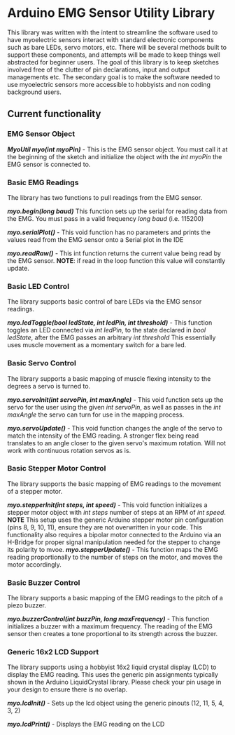 # Arduino EMG Sensor Utility Library

This library was written with the intent to streamline the software used to have myoelectric sensors interact with standard electronic components such as bare LEDs, servo motors, etc. There will be several methods built to support these components, and attempts will be made to keep things well abstracted for beginner users. The goal of this library is to keep sketches involved free of the clutter of pin declarations, input and output managements etc. The secondary goal is to make the software needed to use myoelectric sensors more accessible to hobbyists and non coding background users.

## Current functionality

### EMG Sensor Object

***MyoUtil myo(int myoPin)*** - This is the EMG sensor object. You must call it at the beginning of the sketch and initialize the object with the *int myoPin* the EMG sensor is connected to.


### Basic EMG Readings

The library has two functions to pull readings from the EMG sensor.

***myo.begin(long baud)*** This function sets up the serial for reading data from the EMG. You must pass in a valid frequency *long baud*  (i.e. 115200) 

***myo.serialPlot()*** - This void function has no parameters and prints the values read from the EMG sensor onto a Serial plot in the IDE

***myo.readRaw()*** - This int function returns the current value being read by the EMG sensor. **NOTE**: if read in the loop function this value will constantly update.


### Basic LED Control

The library supports basic control of bare LEDs via the EMG sensor readings.

***myo.ledToggle(bool ledState, int ledPin, int threshold)*** - This function toggles an LED connected via *int ledPin*, to the state declared in *bool ledState*, after the EMG passes an arbitrary *int threshold* This essentially uses muscle movement as a momentary switch for a bare led.


### Basic Servo Control

The library supports a basic mapping of muscle flexing intensity to the degrees a servo is turned to.

***myo.servoInit(int servoPin, int maxAngle)*** - This void function sets up the servo for the user using the given *int servoPin*, as well as passes in the *int maxAngle* the servo can turn for use in the mapping process.

***myo.servoUpdate()*** - This void function changes the angle of the servo to match the intensity of the EMG reading. A stronger flex being read translates to an angle closer to the given servo's maximum rotation. Will not work with continuous rotation servos as is.


### Basic Stepper Motor Control

The library supports the basic mapping of EMG readings to the movement of a stepper motor.

***myo.stepperInit(int steps, int speed)*** - This void function initializes a stepper motor object with *int steps* number of steps at an RPM of *int speed*. **NOTE** This setup uses the generic Arduino stepper motor pin configuration (pins 8, 9, 10, 11), ensure they are not overwritten in your code. This functionality also requires a bipolar motor connected to the Arduino via an H-Bridge for proper signal manipulation needed for the stepper to change its polarity to mvoe.
***myo.stepperUpdate()*** - This function maps the EMG reading proportionally to the number of steps on the motor, and moves the motor accordingly.


### Basic Buzzer Control

The library supports a basic mapping of the EMG readings to the pitch of a piezo buzzer.

***myo.buzzerControl(int buzzPin, long maxFrequency)*** - This function initializes a buzzer with a maximum frequency. The reading of the EMG sensor then creates a tone proportional to its strength across the buzzer.


### Generic 16x2 LCD Support

The library supports using a hobbyist 16x2 liquid crystal display (LCD) to display the EMG reading. This uses the generic pin assignments typically shown in the Arduino LiquidCrystal library. Please check your pin usage in your design to ensure there is no overlap.

***myo.lcdInit()*** - Sets up the lcd object using the generic pinouts (12, 11, 5, 4, 3, 2)

***myo.lcdPrint()*** - Displays the EMG reading on the LCD
